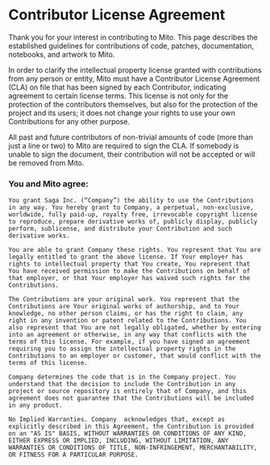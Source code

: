 # Contributor License Agreement

Thank you for your interest in contributing to Mito. This page describes the established guidelines for contributions of code, patches, documentation, notebooks, and artwork to Mito.

In order to clarify the intellectual property license granted with contributions from any person or entity, Mito must have a Contributor License Agreement (CLA) on file that has been signed by each Contributor, indicating agreement to certain license terms. This license is not only for the protection of the contributors themselves, but also for the protection of the project and its users; it does not change your rights to use your own Contributions for any other purpose.

All past and future contributors of non-trivial amounts of code (more than just a line or two) to Mito are required to sign the CLA. If somebody is unable to sign the document, their contribution will not be accepted or will be removed from Mito.

### You and Mito agree:

    You grant Saga Inc. (“Company”) the ability to use the Contributions in any way. You hereby grant to Company, a perpetual, non-exclusive, worldwide, fully paid-up, royalty free, irrevocable copyright license to reproduce, prepare derivative works of, publicly display, publicly perform, sublicense, and distribute your Contribution and such derivative works.

    You are able to grant Company these rights. You represent that You are legally entitled to grant the above license. If Your employer has rights to intellectual property that You create, You represent that You have received permission to make the Contributions on behalf of that employer, or that Your employer has waived such rights for the Contributions.

    The Contributions are your original work. You represent that the Contributions are Your original works of authorship, and to Your knowledge, no other person claims, or has the right to claim, any right in any invention or patent related to the Contributions. You also represent that You are not legally obligated, whether by entering into an agreement or otherwise, in any way that conflicts with the terms of this license. For example, if you have signed an agreement requiring you to assign the intellectual property rights in the Contributions to an employer or customer, that would conflict with the terms of this license.

    Company determines the code that is in the Company project. You understand that the decision to include the Contribution in any project or source repository is entirely that of Company, and this agreement does not guarantee that the Contributions will be included in any product.

    No Implied Warranties. Company  acknowledges that, except as explicitly described in this Agreement, the Contribution is provided on an "AS IS" BASIS, WITHOUT WARRANTIES OR CONDITIONS OF ANY KIND, EITHER EXPRESS OR IMPLIED, INCLUDING, WITHOUT LIMITATION, ANY WARRANTIES OR CONDITIONS OF TITLE, NON-INFRINGEMENT, MERCHANTABILITY, OR FITNESS FOR A PARTICULAR PURPOSE.
